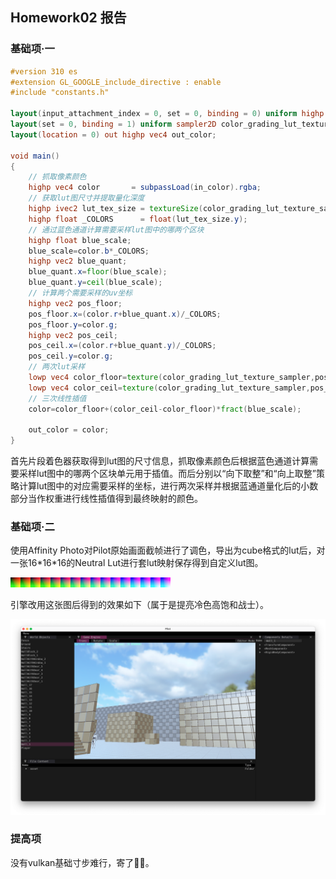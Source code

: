 ## Homework02 报告

### 基础项·一

```glsl
#version 310 es
#extension GL_GOOGLE_include_directive : enable
#include "constants.h"

layout(input_attachment_index = 0, set = 0, binding = 0) uniform highp subpassInput in_color;
layout(set = 0, binding = 1) uniform sampler2D color_grading_lut_texture_sampler;
layout(location = 0) out highp vec4 out_color;

void main()
{
    // 抓取像素颜色
    highp vec4 color       = subpassLoad(in_color).rgba;
    // 获取lut图尺寸并提取量化深度
    highp ivec2 lut_tex_size = textureSize(color_grading_lut_texture_sampler, 0);
    highp float _COLORS      = float(lut_tex_size.y);
    // 通过蓝色通道计算需要采样lut图中的哪两个区块
    highp float blue_scale;
    blue_scale=color.b*_COLORS;
    highp vec2 blue_quant;
    blue_quant.x=floor(blue_scale);
    blue_quant.y=ceil(blue_scale);
    // 计算两个需要采样的uv坐标
    highp vec2 pos_floor;
    pos_floor.x=(color.r+blue_quant.x)/_COLORS;
    pos_floor.y=color.g;
    highp vec2 pos_ceil;
    pos_ceil.x=(color.r+blue_quant.y)/_COLORS;
    pos_ceil.y=color.g;
    // 两次lut采样
    lowp vec4 color_floor=texture(color_grading_lut_texture_sampler,pos_floor);
    lowp vec4 color_ceil=texture(color_grading_lut_texture_sampler,pos_ceil);
    // 三次线性插值
    color=color_floor+(color_ceil-color_floor)*fract(blue_scale);
    
    out_color = color;
}
```

首先片段着色器获取得到lut图的尺寸信息，抓取像素颜色后根据蓝色通道计算需要采样lut图中的哪两个区块单元用于插值。而后分别以“向下取整”和“向上取整”策略计算lut图中的对应需要采样的坐标，进行两次采样并根据蓝通道量化后的小数部分当作权重进行线性插值得到最终映射的颜色。

### 基础项·二

使用Affinity Photo对Pilot原始画面截帧进行了调色，导出为cube格式的lut后，对一张16\*16\*16的Neutral Lut进行套lut映射保存得到自定义lut图。

![custom_lut](./report.assets/custom_lut.png)

引擎改用这张图后得到的效果如下（属于是提亮冷色高饱和战士）。

![image-20220515184546852](./report.assets/image-20220515184546852.png)

### 提高项

没有vulkan基础寸步难行，寄了😮‍💨。
